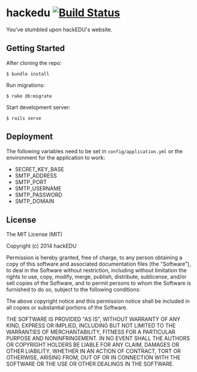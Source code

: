 # hackedu [![Build Status](https://travis-ci.org/hackedu/hackedu.svg?branch=master)](https://travis-ci.org/hackedu/hackedu)

You've stumbled upon hackEDU's website.

## Getting Started

After cloning the repo:

    $ bundle install

Run migrations:

    $ rake db:migrate

Start development server:

    $ rails serve

## Deployment

The following variables need to be set in `config/application.yml` or the
environment for the application to work:

* SECRET_KEY_BASE
* SMTP_ADDRESS
* SMTP_PORT
* SMTP_USERNAME
* SMTP_PASSWORD
* SMTP_DOMAIN

## License

The MIT License (MIT)

Copyright (c) 2014 hackEDU

Permission is hereby granted, free of charge, to any person obtaining a copy
of this software and associated documentation files (the "Software"), to deal
in the Software without restriction, including without limitation the rights
to use, copy, modify, merge, publish, distribute, sublicense, and/or sell
copies of the Software, and to permit persons to whom the Software is
furnished to do so, subject to the following conditions:

The above copyright notice and this permission notice shall be included in all
copies or substantial portions of the Software.

THE SOFTWARE IS PROVIDED "AS IS", WITHOUT WARRANTY OF ANY KIND, EXPRESS OR
IMPLIED, INCLUDING BUT NOT LIMITED TO THE WARRANTIES OF MERCHANTABILITY,
FITNESS FOR A PARTICULAR PURPOSE AND NONINFRINGEMENT. IN NO EVENT SHALL THE
AUTHORS OR COPYRIGHT HOLDERS BE LIABLE FOR ANY CLAIM, DAMAGES OR OTHER
LIABILITY, WHETHER IN AN ACTION OF CONTRACT, TORT OR OTHERWISE, ARISING FROM,
OUT OF OR IN CONNECTION WITH THE SOFTWARE OR THE USE OR OTHER DEALINGS IN THE
SOFTWARE.
